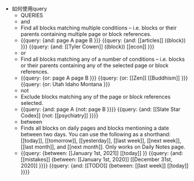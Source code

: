 - 如何使用query
    - QUERIES
    - and
    - Find all blocks matching multiple conditions – i.e. blocks or their parents containing multiple page or block references.
    - {{query: {and: page A page B }}}
      {{query: {and: [[articles]] ((block)) }}}
      {{query: {and: [[Tyler Cowen]] ((block)) [[econ]] }}}
    - or
    - Find all blocks matching any of a number of conditions – i.e. blocks or their parents containing any of the selected page or block references.
    - {{query: {or: page A page B }}}
      {{query: {or: [[Zen]] [[Buddhism]] }}}
      {{query: {or: Utah Idaho Montana }}}
    - not
    - Exclude blocks matching any of the page or block references selected.
    - {{query: {and: page A {not: page B }}}}
      {{query: {and: [[Slate Star Codex]] {not: [[psychiatry]] }}}}
    - between
    - Finds all blocks on daily pages and blocks mentioning a date between two days. You can use the following as a shorthand: [[today]], [[tomorrow]], [[yesterday]], [[last week]], [[next week]], [[last month]], and [[next month]]. Only works on Daily Notes page.
    - {{query: {between: [[January 1st, 2021]] [[today]] }}
      {{query: {and: [[mistakes]] {between: [[January 1st, 2020]] [[December 31st, 2020]] }}}}
      {{query: {and: [[TODO]] {between: [[last week]] [[today]] }}}}
